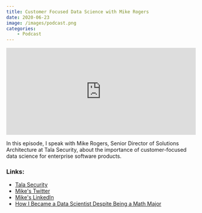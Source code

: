```yaml
---
title: Customer Focused Data Science with Mike Rogers
date: 2020-06-23
image: /images/podcast.png
categories:
    - Podcast
---
```


<iframe src="https://open.spotify.com/embed-podcast/episode/6j7ixJgziQhF9U3zVmQoXf" width="100%" height="232" frameborder="0" allowtransparency="true" allow="encrypted-media"></iframe>


In this episode, I speak with Mike Rogers, Senior Director of Solutions Architecture at Tala Security, about the importance of customer-focused data science for enterprise software products.  

### Links:

* [Tala Security](https://www.talasecurity.io/)
* [Mike's Twitter](https://twitter.com/complicatedbull)
* [Mike's LinkedIn](https://www.linkedin.com/in/kfbr392/)
* [How I Became a Data Scientist Despite Being a Math Major](https://tdhopper.com/blog/how-i-became-a-data-scientist)